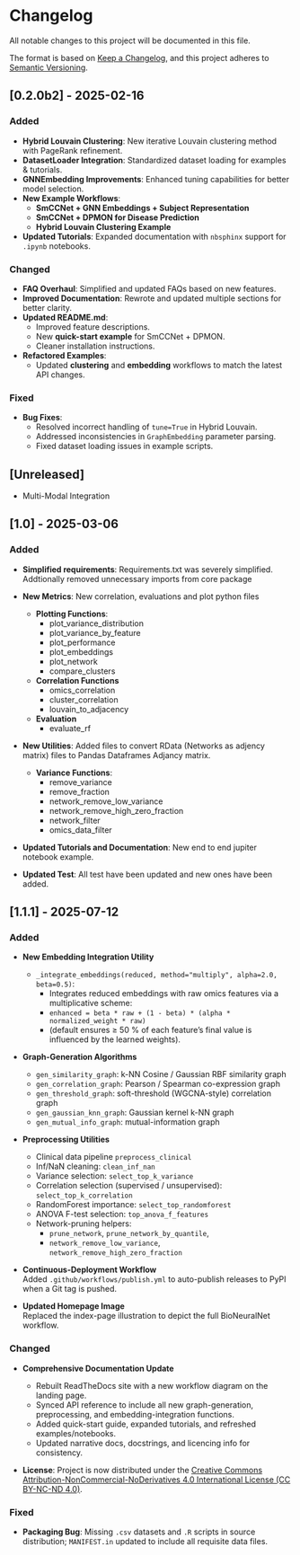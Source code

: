 # Changelog

All notable changes to this project will be documented in this file.

The format is based on [Keep a Changelog](https://keepachangelog.com/en/1.0.0/),
and this project adheres to [Semantic Versioning](https://semver.org/).

## [0.2.0b2] - 2025-02-16

### **Added**
- **Hybrid Louvain Clustering**: New iterative Louvain clustering method with PageRank refinement.
- **DatasetLoader Integration**: Standardized dataset loading for examples & tutorials.
- **GNNEmbedding Improvements**: Enhanced tuning capabilities for better model selection.
- **New Example Workflows**:
  - **SmCCNet + GNN Embeddings + Subject Representation**
  - **SmCCNet + DPMON for Disease Prediction**
  - **Hybrid Louvain Clustering Example**
- **Updated Tutorials**: Expanded documentation with `nbsphinx` support for `.ipynb` notebooks.

### **Changed**
- **FAQ Overhaul**: Simplified and updated FAQs based on new features.
- **Improved Documentation**: Rewrote and updated multiple sections for better clarity.
- **Updated README.md**:
  - Improved feature descriptions.
  - New **quick-start example** for SmCCNet + DPMON.
  - Cleaner installation instructions.
- **Refactored Examples**:
  - Updated **clustering** and **embedding** workflows to match the latest API changes.

### **Fixed**
- **Bug Fixes**:
  - Resolved incorrect handling of `tune=True` in Hybrid Louvain.
  - Addressed inconsistencies in `GraphEmbedding` parameter parsing.
  - Fixed dataset loading issues in example scripts.

## **[Unreleased]**
- Multi-Modal Integration

## [1.0] - 2025-03-06

### **Added**
- **Simplified requirements**: Requirements.txt was severely simplified. Addtionally removed unnecessary imports from core package
- **New Metrics**: New correlation, evaluations and plot python files
  - **Plotting Functions**:
    - plot_variance_distribution
    - plot_variance_by_feature
    - plot_performance
    - plot_embeddings
    - plot_network
    - compare_clusters
  - **Correlation Functions**
    - omics_correlation
    - cluster_correlation
    - louvain_to_adjacency
  - **Evaluation**
    - evaluate_rf
- **New Utilities**: Added files to convert RData (Networks as adjency matrix) files to Pandas Dataframes Adjancy matrix.
  - **Variance Functions**:
    - remove_variance
    - remove_fraction
    - network_remove_low_variance
    - network_remove_high_zero_fraction
    - network_filter
    - omics_data_filter

- **Updated Tutorials and Documentation**: New end to end jupiter notebook example.
- **Updated Test**: All test have been updated and new ones have been added.

## [1.1.1] - 2025-07-12

### **Added**
- **New Embedding Integration Utility**
  - `_integrate_embeddings(reduced, method="multiply", alpha=2.0, beta=0.5)`: 
    - Integrates reduced embeddings with raw omics features via a multiplicative scheme:  
    - `enhanced = beta * raw + (1 - beta) * (alpha * normalized_weight * raw)`  
    - (default ensures ≥ 50 % of each feature’s final value is influenced by the learned weights).

- **Graph-Generation Algorithms**
  - `gen_similarity_graph`: k-NN Cosine / Gaussian RBF similarity graph  
  - `gen_correlation_graph`: Pearson / Spearman co-expression graph  
  - `gen_threshold_graph`: soft-threshold (WGCNA-style) correlation graph  
  - `gen_gaussian_knn_graph`: Gaussian kernel k-NN graph  
  - `gen_mutual_info_graph`: mutual-information graph

- **Preprocessing Utilities**
  - Clinical data pipeline `preprocess_clinical`
  - Inf/NaN cleaning: `clean_inf_nan`
  - Variance selection: `select_top_k_variance`
  - Correlation selection (supervised / unsupervised): `select_top_k_correlation`
  - RandomForest importance: `select_top_randomforest`
  - ANOVA F-test selection: `top_anova_f_features`
  - Network-pruning helpers:  
      - `prune_network`, `prune_network_by_quantile`,  
      - `network_remove_low_variance`, `network_remove_high_zero_fraction`

- **Continuous-Deployment Workflow**  
  Added `.github/workflows/publish.yml` to auto-publish releases to PyPI when a Git tag is pushed.

- **Updated Homepage Image**  
  Replaced the index-page illustration to depict the full BioNeuralNet workflow.

### **Changed**
- **Comprehensive Documentation Update**
  - Rebuilt ReadTheDocs site with a new workflow diagram on the landing page.  
  - Synced API reference to include all new graph-generation, preprocessing, and embedding-integration functions.  
  - Added quick-start guide, expanded tutorials, and refreshed examples/notebooks.  
  - Updated narrative docs, docstrings, and licencing info for consistency.

- **License**: Project is now distributed under the [Creative Commons Attribution-NonCommercial-NoDerivatives 4.0 International License (CC BY-NC-ND 4.0)](https://creativecommons.org/licenses/by-nc-nd/4.0/).

### **Fixed**
- **Packaging Bug**: Missing `.csv` datasets and `.R` scripts in source distribution; `MANIFEST.in` updated to include all requisite data files.
